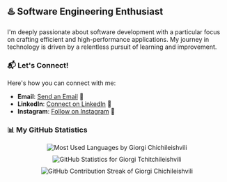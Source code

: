 ## :hotsprings: Software Engineering Enthusiast

I'm deeply passionate about software development with a particular focus on crafting efficient and high-performance applications. My journey in technology is driven by a relentless pursuit of learning and improvement.

### 📬 Let's Connect!

 Here's how you can connect with me:

- **Email**: [Send an Email](mailto:giochichileishvili20@gmail.com) 📧
- **LinkedIn**: [Connect on LinkedIn](https://www.linkedin.com/in/giorgi-chichileishvili-2a0770249/) 🔗
- **Instagram**: [Follow on Instagram](https://www.instagram.com/gchichileishvili11/) 📸

### 📊 My GitHub Statistics
<div style="display:flex; justify-content: center; gap: 10px; flex-wrap: wrap;">
    <img src="https://github-readme-stats-sigma-five.vercel.app/api/top-langs/?username=chichileishvili&layout=compact&theme=vision-friendly-dark" alt="Most Used Languages by Giorgi Chichileishvili" />
    <img src="https://github-readme-stats-sigma-five.vercel.app/api?username=chichileishvili&count_private=true&show_icons=true&include_all_commits=true&theme=react" alt="GitHub Statistics for Giorgi Tchitchileishvili" />
    <img src="https://github-readme-streak-stats.herokuapp.com/?user=chichileishvili&theme=dark" alt="GitHub Contribution Streak of Giorgi Chichileishvili" />
</div>



   

